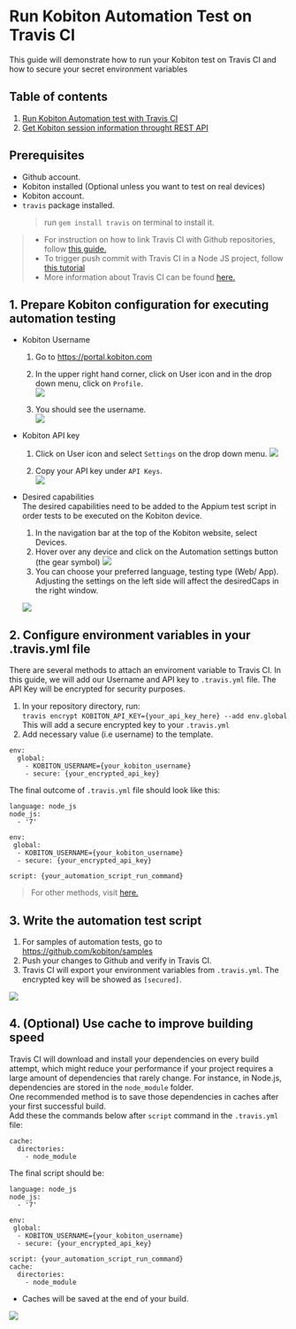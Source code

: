 # Run Kobiton Automation Test on Travis CI
This guide will demonstrate how to run your Kobiton test on Travis CI and how to secure your secret environment variables

## Table of contents
1. [Run Kobiton Automation test with Travis CI](!1-run-kobiton-test.md)
2. [Get Kobiton session information throught REST API](2-get-session-info.md)

## Prerequisites
  - Github account.
  - Kobiton installed (Optional unless you want to test on real devices)
  - Kobiton account.
  - `travis` package installed.
    > run `gem install travis` on terminal to install it.

  >- For instruction on how to link Travis CI with Github repositories, follow [this guide.](https://docs.travis-ci.com/user/legacy-services-to-github-apps-migration-guide/)
  >- To trigger push commit with Travis CI in a Node JS project, follow [this tutorial](https://docs.travis-ci.com/user/languages/javascript-with-nodejs/) 
  >- More information about Travis CI can be found [here.](https://docs.travis-ci.com/)
  

## 1. Prepare Kobiton configuration for executing automation testing
* Kobiton Username
  1. Go to https://portal.kobiton.com
  2. In the upper right hand corner, click on User icon and in the drop down menu, click on `Profile`.  
![](assets/2_kobiton_profile.jpg)

  3. You should see the username.  
![](assets/2_kobiton_username.jpg)

* Kobiton API key
  1. Click on User icon and select `Settings` on the drop down menu.
![](assets/2_kobiton_profile_2.jpg)  

  2. Copy your API key under `API Keys`.  
![](assets/2_kobiton_apikey.jpg)

* Desired capabilities  
  The desired capabilities need to be added to the Appium test script in order tests to be executed on the Kobiton device.
  1. In the navigation bar at the top of the Kobiton website, select Devices.
  2. Hover over any device and click on the Automation settings button (the gear symbol)
  ![](assets/2_get_device.jpg)
  1. You can choose your preferred language, testing type (Web/ App). Adjusting the settings on the left side will affect the desiredCaps in the right window.
  
  ![](assets/2_kobiton_device.jpg)

## 2. Configure environment variables in your .travis.yml file
There are several methods to attach an enviroment variable to Travis CI.
In this guide, we will add our Username and API key to `.travis.yml` file. The API Key will be encrypted for security purposes.

1. In your repository directory, run:  
    `travis encrypt KOBITON_API_KEY={your_api_key_here} --add env.global`  
    This will add a secure encrypted key to your `.travis.yml`
2. Add necessary value (i.e username) to the template.
  
```
env:
  global:
    - KOBITON_USERNAME={your_kobiton_username}
    - secure: {your_encrypted_api_key}
```

The final outcome of `.travis.yml` file should look like this:
```
language: node_js
node_js:
  - '7'

env:  
 global:
  - KOBITON_USERNAME={your_kobiton_username}
  - secure: {your_encrypted_api_key}

script: {your_automation_script_run_command}
```
>For other methods, visit [here.](https://docs.travis-ci.com/user/environment-variables/)

## 3. Write the automation test script
1.  For samples of automation tests, go to https://github.com/kobiton/samples
2. Push your changes to Github and verify in Travis CI.  
3. Travis CI will export your environment variables from `.travis.yml`. The encrypted key will be showed as `[secured]`.
  
![](assets/2_travis_env.jpg)  

## 4. (Optional) Use cache to improve building speed
Travis CI will download and install your dependencies on every build attempt, which might reduce your performance if your project requires a large amount of dependencies that rarely change. For instance, in Node.js, dependencies are stored in the `node_module` folder.  
One recommended method is to save those dependencies in caches after your first successful build.  
Add these the commands below after `script` command in the `.travis.yml` file:  
```
cache:
  directories:
    - node_module
```
The final script should be:
```
language: node_js
node_js:
  - '7'

env:  
 global:
  - KOBITON_USERNAME={your_kobiton_username}
  - secure: {your_encrypted_api_key}

script: {your_automation_script_run_command}
cache:
  directories:
    - node_module
```

- Caches will be saved at the end of your build.
  
![](assets/2_travis_cache.jpg)
